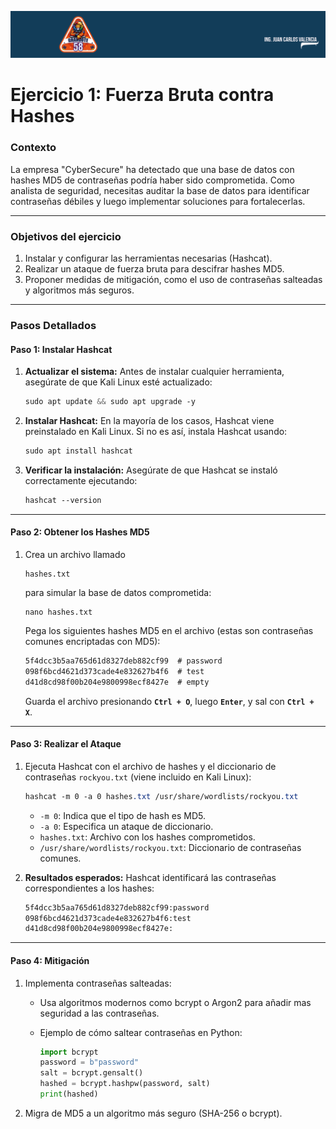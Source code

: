 ![Mesa](https://github.com/Grandote58/CloudSafeGuard/blob/main/Mesa.png)

# **Ejercicio 1: Fuerza Bruta contra Hashes**

### **Contexto**

La empresa "CyberSecure" ha detectado que una base de datos con hashes MD5 de contraseñas podría haber sido comprometida. Como analista de seguridad, necesitas auditar la base de datos para identificar contraseñas débiles y luego implementar soluciones para fortalecerlas.

------

### **Objetivos del ejercicio**

1. Instalar y configurar las herramientas necesarias (Hashcat).
2. Realizar un ataque de fuerza bruta para descifrar hashes MD5.
3. Proponer medidas de mitigación, como el uso de contraseñas salteadas y algoritmos más seguros.

------

### **Pasos Detallados**

#### **Paso 1: Instalar Hashcat**

1. **Actualizar el sistema:** Antes de instalar cualquier herramienta, asegúrate de que Kali Linux esté actualizado:

   ```css
   sudo apt update && sudo apt upgrade -y
   ```

2. **Instalar Hashcat:** En la mayoría de los casos, Hashcat viene preinstalado en Kali Linux. Si no es así, instala Hashcat usando:

   ```css
   sudo apt install hashcat
   ```

3. **Verificar la instalación:** Asegúrate de que Hashcat se instaló correctamente ejecutando:

   ```css
   hashcat --version
   ```

------

#### **Paso 2: Obtener los Hashes MD5**

1. Crea un archivo llamado 

   ```
   hashes.txt
   ```

    para simular la base de datos comprometida:

   ```
   nano hashes.txt
   ```

   Pega los siguientes hashes MD5 en el archivo (estas son contraseñas comunes encriptadas con MD5):

   ```tex
   5f4dcc3b5aa765d61d8327deb882cf99  # password
   098f6bcd4621d373cade4e832627b4f6  # test
   d41d8cd98f00b204e9800998ecf8427e  # empty
   ```

   Guarda el archivo presionando **`Ctrl + O`**, luego **`Enter`**, y sal con **`Ctrl + X`**.

------

#### **Paso 3: Realizar el Ataque**

1. Ejecuta Hashcat con el archivo de hashes y el diccionario de contraseñas `rockyou.txt` (viene incluido en Kali Linux):

   ```css
   hashcat -m 0 -a 0 hashes.txt /usr/share/wordlists/rockyou.txt
   ```

   - `-m 0`: Indica que el tipo de hash es MD5.
   - `-a 0`: Especifica un ataque de diccionario.
   - `hashes.txt`: Archivo con los hashes comprometidos.
   - `/usr/share/wordlists/rockyou.txt`: Diccionario de contraseñas comunes.

2. **Resultados esperados:** Hashcat identificará las contraseñas correspondientes a los hashes:

   ```tex
   5f4dcc3b5aa765d61d8327deb882cf99:password
   098f6bcd4621d373cade4e832627b4f6:test
   d41d8cd98f00b204e9800998ecf8427e:
   ```

------

#### **Paso 4: Mitigación**

1. Implementa contraseñas salteadas:

   - Usa algoritmos modernos como bcrypt o Argon2 para añadir mas seguridad a las contraseñas.

   - Ejemplo de cómo saltear contraseñas en Python:

     ```python
     import bcrypt
     password = b"password"
     salt = bcrypt.gensalt()
     hashed = bcrypt.hashpw(password, salt)
     print(hashed)
     ```

2. Migra de MD5 a un algoritmo más seguro (SHA-256 o bcrypt).

